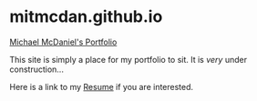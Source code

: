 # mitmcdan.github.io

[Michael McDaniel's Portfolio](https://mitmcdan.github.io/) 

This site is simply a place for my portfolio to sit. It is <i>very</i> under construction...

Here is a link to my [Resume](otherPages/Resources/resume.pdf) if you are interested.
